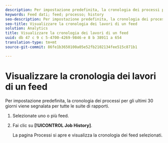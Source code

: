 ```yaml
---
description: Per impostazione predefinita, la cronologia dei processi per gli ultimi 30 giorni viene segnalata per tutte le suite di rapporti.
keywords: Feed dati; feed; processo; history
seo-description: Per impostazione predefinita, la cronologia dei processi per gli ultimi 30 giorni viene segnalata per tutte le suite di rapporti.
seo-title: Visualizzare la cronologia dei lavori di un feed
solution: Analytics
title: Visualizzare la cronologia dei lavori di un feed
uuid: db 47 c 9 c 5-4700-4269-9846-e 8 b 38911 a 654
translation-type: tm+mt
source-git-commit: 86fe1b3650100a05e52fb2102134fee515c871b1

---
```



# Visualizzare la cronologia dei lavori di un feed

Per impostazione predefinita, la cronologia dei processi per gli ultimi 30 giorni viene segnalata per tutte le suite di rapporti.

1. Selezionate uno o più feed.
1. Fai clic su **[!UICONTROL Job History]**.

   La pagina Processi si apre e visualizza la cronologia dei feed selezionati.
